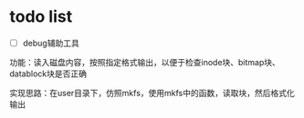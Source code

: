 # todo list

- [ ] debug辅助工具

功能：读入磁盘内容，按照指定格式输出，以便于检查inode块、bitmap块、datablock块是否正确

实现思路：在user目录下，仿照mkfs，使用mkfs中的函数，读取块，然后格式化输出